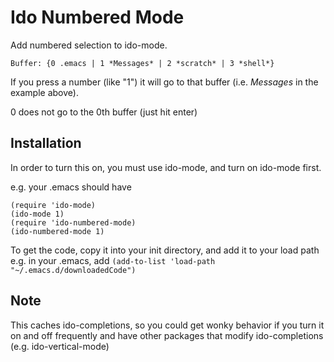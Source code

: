 # Ido Numbered Mode
Add numbered selection to ido-mode.

`Buffer: {0 .emacs | 1 *Messages* | 2 *scratch* | 3 *shell*}`

If you press a number (like "1") it will go to that buffer (i.e. *Messages* in the example above).

0 does not go to the 0th buffer (just hit enter)

## Installation
In order to turn this on, you must use ido-mode, and turn on ido-mode first.

e.g. your .emacs should have

```
(require 'ido-mode)
(ido-mode 1)
(require 'ido-numbered-mode)
(ido-numbered-mode 1)
```

To get the code, copy it into your init directory, and add it to your load path e.g. in your .emacs, add 
`(add-to-list 'load-path "~/.emacs.d/downloadedCode")`

## Note

This caches ido-completions, so you could get wonky behavior if you turn it on and off frequently and have other packages that modify ido-completions (e.g. ido-vertical-mode)